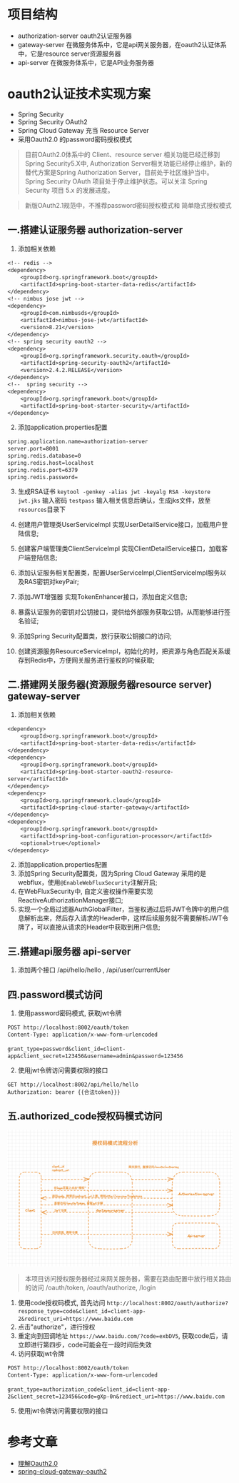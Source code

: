 # 项目结构
- authorization-server oauth2认证服务器
- gateway-server 在微服务体系中，它是api网关服务器，在oauth2认证体系中，它是resource server资源服务器
- api-server 在微服务体系中，它是API业务服务器

# oauth2认证技术实现方案
- Spring Security
- Spring Security OAuth2
- Spring Cloud Gateway 充当 Resource Server
- 采用Oauth2.0 的password密码授权模式

> 目前OAuth2.0体系中的 Client、resource server 相关功能已经迁移到Spring Security5.X中, Authorization Server相关功能已经停止维护，新的替代方案是Spring Authorization Server，目前处于社区维护当中。
> Spring Security OAuth 项目处于停止维护状态。可以关注 Spring Security 项目 5.x 的发展进度。

> 新版OAuth2.1规范中，不推荐password密码授权模式和 简单隐式授权模式

## 一.搭建认证服务器 authorization-server
1. 添加相关依赖
```
<!-- redis -->
<dependency>
    <groupId>org.springframework.boot</groupId>
    <artifactId>spring-boot-starter-data-redis</artifactId>
</dependency>
<!-- nimbus jose jwt -->
<dependency>
    <groupId>com.nimbusds</groupId>
    <artifactId>nimbus-jose-jwt</artifactId>
    <version>8.21</version>
</dependency>
<!-- spring security oauth2 -->
<dependency>
    <groupId>org.springframework.security.oauth</groupId>
    <artifactId>spring-security-oauth2</artifactId>
    <version>2.4.2.RELEASE</version>
</dependency>
<!--  spring security -->
<dependency>
    <groupId>org.springframework.boot</groupId>
    <artifactId>spring-boot-starter-security</artifactId>
</dependency>
```

2. 添加application.properties配置
```properties
spring.application.name=authorization-server
server.port=8001
spring.redis.database=0
spring.redis.host=localhost
spring.redis.port=6379
spring.redis.password=
```

3. 生成RSA证书
`keytool -genkey -alias jwt -keyalg RSA -keystore jwt.jks`
输入密码 `testpass` 输入相关信息后确认，生成jks文件，放至`resources`目录下

4. 创建用户管理类UserServiceImpl 实现UserDetailService接口，加载用户登陆信息;
5. 创建客户端管理类ClientServiceImpl 实现ClientDetailService接口，加载客户端登陆信息;
6. 添加认证服务相关配置类，配置UserServiceImpl,ClientServiceImpl服务以及RAS密钥对keyPair;
7. 添加JWT增强器 实现TokenEnhancer接口，添加自定义信息;
8. 暴露认证服务的密钥对公钥接口，提供给外部服务获取公钥，从而能够进行签名验证;
9. 添加Spring Security配置类，放行获取公钥接口的访问;
10. 创建资源服务ResourceServiceImpl，初始化的时，把资源与角色匹配关系缓存到Redis中，方便网关服务进行鉴权的时候获取;

## 二.搭建网关服务器(资源服务器resource server) gateway-server
1. 添加相关依赖
```
<dependency>
    <groupId>org.springframework.boot</groupId>
    <artifactId>spring-boot-starter-data-redis</artifactId>
</dependency>
<dependency>
    <groupId>org.springframework.boot</groupId>
    <artifactId>spring-boot-starter-oauth2-resource-server</artifactId>
</dependency>
<dependency>
    <groupId>org.springframework.cloud</groupId>
    <artifactId>spring-cloud-starter-gateway</artifactId>
</dependency>
<dependency>
    <groupId>org.springframework.boot</groupId>
    <artifactId>spring-boot-configuration-processor</artifactId>
    <optional>true</optional>
</dependency>
```

2. 添加application.properties配置
3. 添加Spring Security配置类，因为Spring Cloud Gateway 采用的是webflux，使用`@EnableWebFluxSecurity`注解开启;
4. 在WebFluxSecurity中, 自定义鉴权操作需要实现ReactiveAuthorizationManager接口;
5. 实现一个全局过滤器AuthGlobalFilter，当鉴权通过后将JWT令牌中的用户信息解析出来，然后存入请求的Header中，这样后续服务就不需要解析JWT令牌了，可以直接从请求的Header中获取到用户信息;

## 三.搭建api服务器 api-server
1. 添加两个接口 /api/hello/hello , /api/user/currentUser

## 四.password模式访问
1. 使用password密码模式, 获取jwt令牌 
```http request
POST http://localhost:8002/oauth/token
Content-Type: application/x-www-form-urlencoded

grant_type=password&client_id=client-app&client_secret=123456&username=admin&password=123456
```

2. 使用jwt令牌访问需要权限的接口
```http request
GET http://localhost:8002/api/hello/hello
Authorization: bearer {{合法token}}}
```

## 五.authorized_code授权码模式访问

![授权码](doc/authorization_code_mode.png)
> 本项目访问授权服务器经过来网关服务器，需要在路由配置中放行相关路由的访问 /oauth/token, /oauth/authorize, /login

1. 使用code授权码模式, 首先访问 `http://localhost:8002/oauth/authorize?response_type=code&client_id=client-app-2&redirect_uri=https://www.baidu.com`
2. 点击"authorize"，进行授权
3. 重定向到回调地址 `https://www.baidu.com/?code=exbDV5`, 获取code后，请立即进行第四步，code可能会在一段时间后失效
4. 访问获取jwt令牌
```http request
POST http://localhost:8002/oauth/token
Content-Type: application/x-www-form-urlencoded

grant_type=authorization_code&client_id=client-app-2&client_secret=123456&code=gXp-0n&rediect_uri=https://www.baidu.com
```

5. 使用jwt令牌访问需要权限的接口



# 参考文章
- [理解Oauth2.0](http://www.ruanyifeng.com/blog/2014/05/oauth_2_0.html)
- [spring-cloud-gateway-oauth2](https://github.com/it-wwh/spring-cloud-gateway-oauth2)
